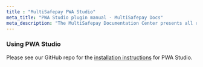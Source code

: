```yaml
---
title : "MultiSafepay PWA Studio"
meta_title: "PWA Studio plugin manual - MultiSafepay Docs"
meta_description: "The MultiSafepay Documentation Center presents all relevant information about our Plugins and API. You can also find support pages for Payment Methods, Tools and General Questions as well as the contact details of our Support and Integration Teams."
---
```


### Using PWA Studio

Please see our GitHub repo for the [installation instructions](https://github.com/MultiSafepay/Magento2Msp/tree/progressive-web-app) for PWA Studio.
